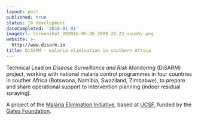 ```yaml
---
layout: post
published: true
status: In development
dateCompleted: '2016-01-01'
imageUrl: Screenshot_202016-05-26_2009.20.23_xsux6v.png
website: >-
  http://www.disarm.io
title: DiSARM - malaria elimination in southern Africa
---
```


Technical Lead on _Disease Surveillance and Risk Monitoring_ (DiSARM) project, working with national malaria control programmes in four countries in souther Africa (Botswana, Namibia, Swaziland, Zimbabwe), to prepare and share operational support to intervention planning (indoor residual spraying).

A project of the [Malaria Elimination Initiative](http://globalhealthsciences.ucsf.edu/global-health-group/malaria-elimination-initiative), based at [UCSF](https://www.ucsf.edu/), funded by the [Gates Foundation](http://www.gatesfoundation.org/).
